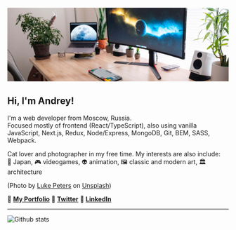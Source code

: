 ![Header](./setup.jpg)

## Hi, I'm Andrey!

I'm a web developer from Moscow, Russia.    
Focused mostly of frontend (React/TypeScript), also using vanilla JavaScript, Next.js, Redux, Node/Express, MongoDB, Git, BEM, SASS, Webpack.

Cat lover and photographer in my free time. My interests are also include:  
🏯 Japan, 🎮 videogames, 👽 animation, 🖼 classic and modern art, 🏛 architecture

(Photo by <a href="https://unsplash.com/@lukepeters?utm_source=unsplash&amp;utm_medium=referral&amp;utm_content=creditCopyText">Luke Peters</a> on <a href="https://unsplash.com/s/photos/monitors?utm_source=unsplash&amp;utm_medium=referral&amp;utm_content=creditCopyText">Unsplash</a>)

💠 [**My Portfolio**](https://catlogic.ru/) 💠 [**Twitter**](https://twitter.com/cat__logic) 💠 [**LinkedIn**](https://www.linkedin.com/in/catlogic/)

---
![Github stats](https://github-readme-stats.vercel.app/api?username=cat-street&show_icons=true&hide=rank&count_private=true&theme=vue)
